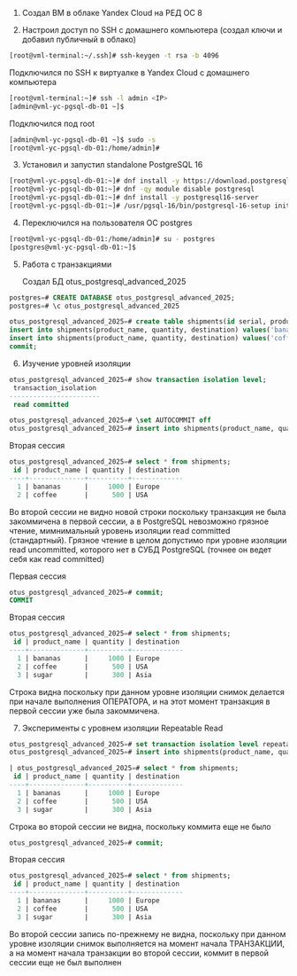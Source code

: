 1. Создал ВМ в облаке Yandex Cloud на РЕД ОС 8


2. Настроил доступ по SSH c домашнего компьютера (создал ключи и добавил публичный в облако)
```bash
[root@vml-terminal:~/.ssh]# ssh-keygen -t rsa -b 4096
```

   Подключился по SSH к виртуалке в Yandex Cloud с домашнего компьютера
```bash
[root@vml-terminal:~]# ssh -l admin <IP>
[admin@vml-yc-pgsql-db-01 ~]$
```

   Подключился под root
```bash
[admin@vml-yc-pgsql-db-01 ~]$ sudo -s
[root@vml-yc-pgsql-db-01:/home/admin]# 
```

3. Установил и запустил standalone PostgreSQL 16 
```bash
[root@vml-yc-pgsql-db-01:~]# dnf install -y https://download.postgresql.org/pub/repos/yum/reporpms/EL-8-x86_64/pgdg-redhat-repo-latest.noarch.rpm
[root@vml-yc-pgsql-db-01:~]# dnf -qy module disable postgresql
[root@vml-yc-pgsql-db-01:~]# dnf install -y postgresql16-server
[root@vml-yc-pgsql-db-01:~]# /usr/pgsql-16/bin/postgresql-16-setup initdb
```

4. Переключился на пользователя ОС postgres
```bash
[root@vml-yc-pgsql-db-01:/home/admin]# su - postgres
[postgres@vml-yc-pgsql-db-01:~]$ 
```

5. Работа с транзакциями

   Создал БД otus_postgresql_advanced_2025
```sql
postgres=# CREATE DATABASE otus_postgresql_advanced_2025;
postgres=# \c otus_postgresql_advanced_2025
```

```sql
otus_postgresql_advanced_2025=# create table shipments(id serial, product_name text, quantity int, destination text);
insert into shipments(product_name, quantity, destination) values('bananas', 1000, 'Europe');
insert into shipments(product_name, quantity, destination) values('coffee', 500, 'USA');
commit;
```

6. Изучение уровней изоляции

```sql
otus_postgresql_advanced_2025=# show transaction isolation level;
 transaction_isolation
-----------------------
 read committed

otus_postgresql_advanced_2025=# \set AUTOCOMMIT off
otus_postgresql_advanced_2025=# insert into shipments(product_name, quantity, destination) values('sugar', 300, 'Asia');
```

Вторая сессия
```sql
otus_postgresql_advanced_2025=# select * from shipments;
 id | product_name | quantity | destination
----+--------------+----------+-------------
  1 | bananas      |     1000 | Europe
  2 | coffee       |      500 | USA
```

Во второй сессии не видно новой строки поскольку транзакция не была закоммичена в первой сессии, 
а в PostgreSQL невозможно грязное чтение, мимнимальный уровень изоляции read committed (стандартный).
Грязное чтение в целом допустимо при уровне изоляции read uncommitted, которого нет в СУБД PostgreSQL (точнее он ведет себя как read committed)


Первая сессия
```sql
otus_postgresql_advanced_2025=# commit;
COMMIT
```


Вторая сессия
```sql
otus_postgresql_advanced_2025=# select * from shipments;
 id | product_name | quantity | destination
----+--------------+----------+-------------
  1 | bananas      |     1000 | Europe
  2 | coffee       |      500 | USA
  3 | sugar        |      300 | Asia
```

Строка видна поскольку при данном уровне изоляции снимок делается при начале выполнения ОПЕРАТОРА,
и на этот момент транзакция в первой сессии уже была закоммичена.



7. Эксперименты с уровнем изоляции Repeatable Read

```sql
otus_postgresql_advanced_2025=# set transaction isolation level repeatable read;
otus_postgresql_advanced_2025=# insert into shipments(product_name, quantity, destination) values('bananas', 2000, 'Africa');

| otus_postgresql_advanced_2025=# select * from shipments;
 id | product_name | quantity | destination
----+--------------+----------+-------------
  1 | bananas      |     1000 | Europe
  2 | coffee       |      500 | USA
  3 | sugar        |      300 | Asia
```
Строка во второй сессии не видна, поскольку коммита еще не было


```sql
otus_postgresql_advanced_2025=# commit;
```

Вторая сессия
```sql
otus_postgresql_advanced_2025=# select * from shipments;
 id | product_name | quantity | destination
----+--------------+----------+-------------
  1 | bananas      |     1000 | Europe
  2 | coffee       |      500 | USA
  3 | sugar        |      300 | Asia
```

Во второй сессии запись по-прежнему не видна, поскольку при данном уровне изоляции снимок выполняется на момент начала ТРАНЗАКЦИИ, 
а на момент начала транзакции во второй сессии, коммит в первой сессии еще не был выполнен





